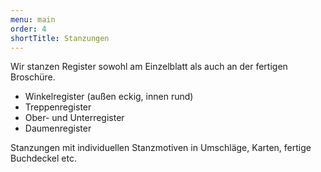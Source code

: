 ```yaml
---
menu: main
order: 4
shortTitle: Stanzungen
---
```

 Wir stanzen Register sowohl am Einzelblatt als auch an der fertigen Broschüre.

- Winkelregister (außen eckig, innen rund)
- Treppenregister
- Ober- und Unterregister
- Daumenregister

Stanzungen mit individuellen Stanzmotiven in Umschläge, Karten, fertige Buchdeckel etc.